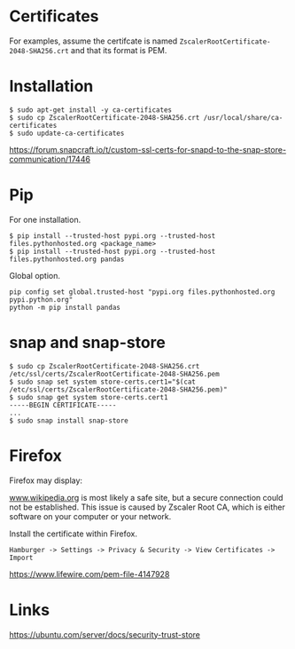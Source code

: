# Certificates

For examples, assume the certifcate is named `ZscalerRootCertificate-2048-SHA256.crt` and that its format is PEM.

# Installation

```
$ sudo apt-get install -y ca-certificates
$ sudo cp ZscalerRootCertificate-2048-SHA256.crt /usr/local/share/ca-certificates
$ sudo update-ca-certificates
```

https://forum.snapcraft.io/t/custom-ssl-certs-for-snapd-to-the-snap-store-communication/17446

# Pip

For one installation.

```
$ pip install --trusted-host pypi.org --trusted-host files.pythonhosted.org <package_name>
$ pip install --trusted-host pypi.org --trusted-host files.pythonhosted.org pandas
```

Global option.

```
pip config set global.trusted-host "pypi.org files.pythonhosted.org pypi.python.org"
python -m pip install pandas

```


# snap and snap-store

```
$ sudo cp ZscalerRootCertificate-2048-SHA256.crt /etc/ssl/certs/ZscalerRootCertificate-2048-SHA256.pem
$ sudo snap set system store-certs.cert1="$(cat /etc/ssl/certs/ZscalerRootCertificate-2048-SHA256.pem)"
$ sudo snap get system store-certs.cert1
-----BEGIN CERTIFICATE-----
...
$ sudo snap install snap-store
```

# Firefox 

Firefox may display:

<block> www.wikipedia.org is most likely a safe site, but a secure connection could not be established. This issue is caused by Zscaler Root CA, which is either software on your computer or your network. </block>

Install the certificate within Firefox.

```
Hamburger -> Settings -> Privacy & Security -> View Certificates -> Import

```

https://www.lifewire.com/pem-file-4147928



# Links

https://ubuntu.com/server/docs/security-trust-store
